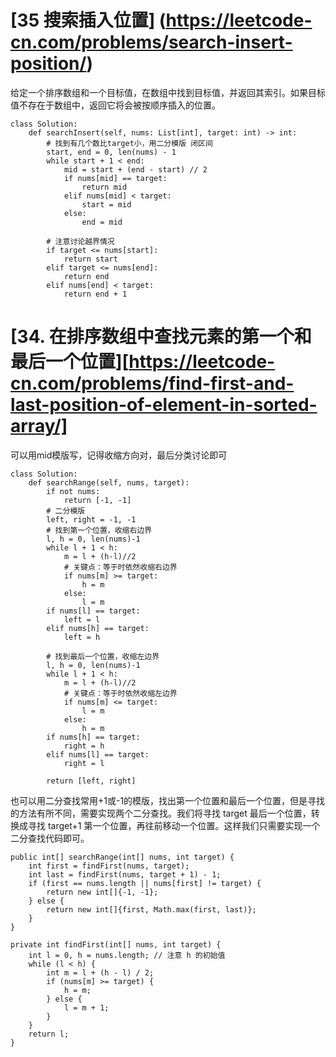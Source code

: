# [35 搜索插入位置] (https://leetcode-cn.com/problems/search-insert-position/)
给定一个排序数组和一个目标值，在数组中找到目标值，并返回其索引。如果目标值不存在于数组中，返回它将会被按顺序插入的位置。
```
class Solution:
    def searchInsert(self, nums: List[int], target: int) -> int:
        # 找到有几个数比target小，用二分模版 闭区间
        start, end = 0, len(nums) - 1
        while start + 1 < end:
            mid = start + (end - start) // 2
            if nums[mid] == target:
                return mid
            elif nums[mid] < target:
                start = mid
            else:
                end = mid
        
        # 注意讨论越界情况
        if target <= nums[start]:
            return start
        elif target <= nums[end]:
            return end
        elif nums[end] < target:
            return end + 1
```
# [34. 在排序数组中查找元素的第一个和最后一个位置][https://leetcode-cn.com/problems/find-first-and-last-position-of-element-in-sorted-array/]
可以用mid模版写，记得收缩方向对，最后分类讨论即可
```
class Solution:
    def searchRange(self, nums, target):
        if not nums:
            return [-1, -1]
        # 二分模版
        left, right = -1, -1
        # 找到第一个位置，收缩右边界
        l, h = 0, len(nums)-1
        while l + 1 < h:
            m = l + (h-l)//2
            # 关键点：等于时依然收缩右边界
            if nums[m] >= target:
                h = m
            else:
                l = m
        if nums[l] == target:
            left = l
        elif nums[h] == target:
            left = h

        # 找到最后一个位置，收缩左边界
        l, h = 0, len(nums)-1
        while l + 1 < h:
            m = l + (h-l)//2
            # 关键点：等于时依然收缩左边界
            if nums[m] <= target:
                l = m
            else:
                h = m
        if nums[h] == target:
            right = h
        elif nums[l] == target:
            right = l
        
        return [left, right]
```
也可以用二分查找常用+1或-1的模版，找出第一个位置和最后一个位置，但是寻找的方法有所不同，需要实现两个二分查找。我们将寻找 target 最后一个位置，转换成寻找 target+1 第一个位置，再往前移动一个位置。这样我们只需要实现一个二分查找代码即可。
```
public int[] searchRange(int[] nums, int target) {
    int first = findFirst(nums, target);
    int last = findFirst(nums, target + 1) - 1;
    if (first == nums.length || nums[first] != target) {
        return new int[]{-1, -1};
    } else {
        return new int[]{first, Math.max(first, last)};
    }
}

private int findFirst(int[] nums, int target) {
    int l = 0, h = nums.length; // 注意 h 的初始值
    while (l < h) {
        int m = l + (h - l) / 2;
        if (nums[m] >= target) {
            h = m;
        } else {
            l = m + 1;
        }
    }
    return l;
}
```

